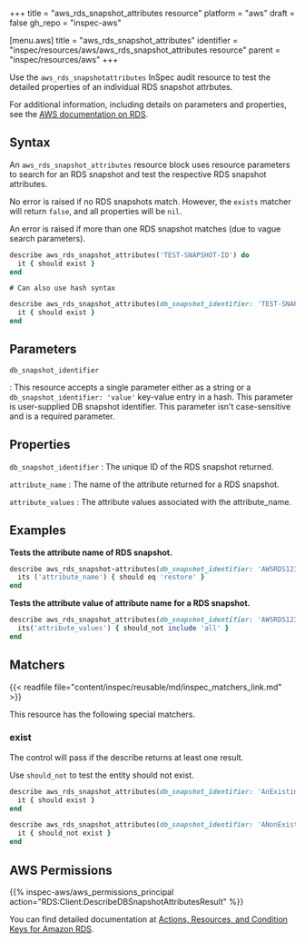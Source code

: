 +++
title = "aws_rds_snapshot_attributes resource"
platform = "aws"
draft = false
gh_repo = "inspec-aws"

[menu.aws]
title = "aws_rds_snapshot_attributes"
identifier = "inspec/resources/aws/aws_rds_snapshot_attributes resource"
parent = "inspec/resources/aws"
+++

Use the `aws_rds_snapshotattributes` InSpec audit resource to test the detailed properties of an individual RDS snapshot attrbutes.

For additional information, including details on parameters and properties, see the [AWS documentation on RDS](https://docs.aws.amazon.com/AmazonRDS/latest/UserGuide/CHAP_GettingStarted.html).

## Syntax

An `aws_rds_snapshot_attributes` resource block uses resource parameters to search for an RDS snapshot and test the respective RDS snapshot attributes.  

No error is raised if no RDS snapshots match. However, the `exists` matcher will return `false`, and all properties will be `nil`.  

An error is raised if more than one RDS snapshot matches (due to vague search parameters).

```ruby
describe aws_rds_snapshot_attributes('TEST-SNAPSHOT-ID') do
  it { should exist }
end
```

    # Can also use hash syntax

```ruby
describe aws_rds_snapshot_attributes(db_snapshot_identifier: 'TEST-SNAPSHOT-ID') do
  it { should exist }
end
```

## Parameters

`db_snapshot_identifier`

: This resource accepts a single parameter either as a string or a `db_snapshot_identifier: 'value'` key-value entry in a hash. This parameter is user-supplied DB snapshot identifier. This parameter isn't case-sensitive and is a required parameter.

## Properties

`db_snapshot_identifier`
: The unique ID of the RDS snapshot returned.

`attribute_name`
: The name of the attribute returned for a RDS snapshot.

`attribute_values`
: The attribute values associated with the attribute_name.

## Examples

**Tests the attribute name of RDS snapshot.**

```ruby
describe aws_rds_snapshot-attributes(db_snapshot_identifier: 'AWSRDS123') do
  its ('attribute_name') { should eq 'restore' }
end
```

**Tests the attribute value of attribute name for a RDS snapshot.**

```ruby
describe aws_rds_snapshot_attributes(db_snapshot_identifier: 'AWSRDS123').where('attribute_name' == 'restore') do
  its('attribute_values') { should_not include 'all' }
end
```

## Matchers

{{< readfile file="content/inspec/reusable/md/inspec_matchers_link.md" >}}

This resource has the following special matchers.

### exist

The control will pass if the describe returns at least one result.

Use `should_not` to test the entity should not exist.

```ruby
describe aws_rds_snapshot_attributes(db_snapshot_identifier: 'AnExistingRDS') do
  it { should exist }
end
```

```ruby
describe aws_rds_snapshot_attributes(db_snapshot_identifier: 'ANonExistentRDS') do
  it { should_not exist }
end
```

## AWS Permissions

{{% inspec-aws/aws_permissions_principal action="RDS:Client:DescribeDBSnapshotAttributesResult" %}}

You can find detailed documentation at [Actions, Resources, and Condition Keys for Amazon RDS](https://docs.aws.amazon.com/IAM/latest/UserGuide/list_amazonrds.html).
